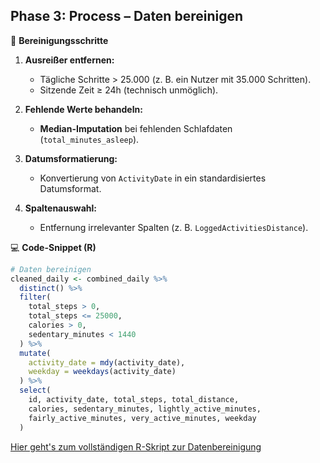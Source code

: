 ## Phase 3: Process – Daten bereinigen  
🧹 **Bereinigungsschritte**  

1. **Ausreißer entfernen:**  
   - Tägliche Schritte > 25.000 (z. B. ein Nutzer mit 35.000 Schritten).  
   - Sitzende Zeit ≥ 24h (technisch unmöglich).  

2. **Fehlende Werte behandeln:**  
   - **Median-Imputation** bei fehlenden Schlafdaten (`total_minutes_asleep`).  

3. **Datumsformatierung:**  
   - Konvertierung von `ActivityDate` in ein standardisiertes Datumsformat.  

4. **Spaltenauswahl:**  
   - Entfernung irrelevanter Spalten (z. B. `LoggedActivitiesDistance`).  

💻 **Code-Snippet (R)**  
```r
# Daten bereinigen
cleaned_daily <- combined_daily %>%
  distinct() %>%
  filter(
    total_steps > 0,          
    total_steps <= 25000,    
    calories > 0,             
    sedentary_minutes < 1440 
  ) %>%
  mutate(
    activity_date = mdy(activity_date),
    weekday = weekdays(activity_date)
  ) %>%
  select(
    id, activity_date, total_steps, total_distance, 
    calories, sedentary_minutes, lightly_active_minutes,
    fairly_active_minutes, very_active_minutes, weekday
  )
```


 [Hier geht's zum vollständigen R-Skript zur Datenbereinigung](scripts/data_cleaning.R)
